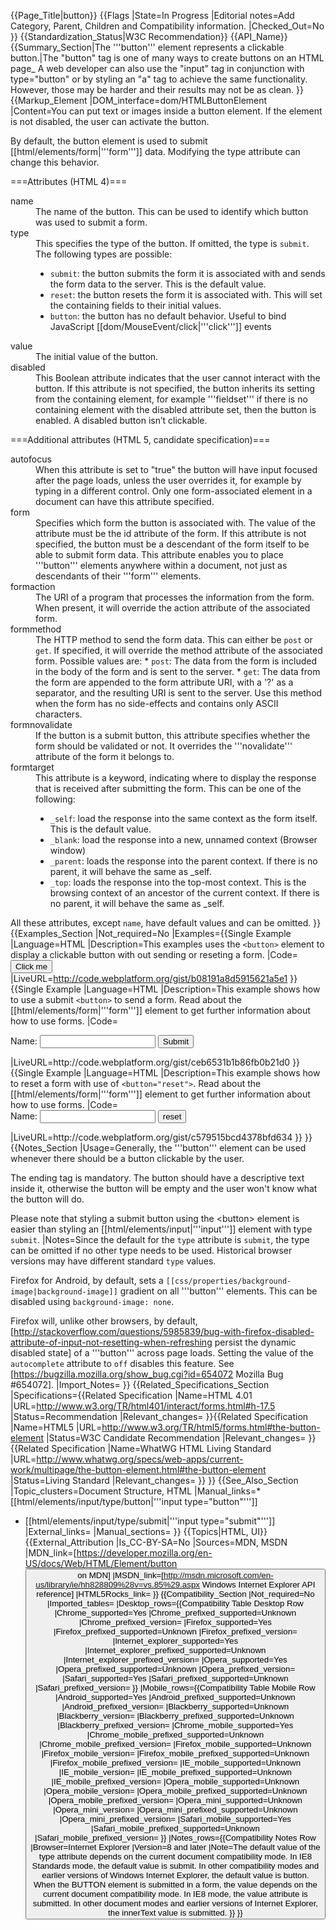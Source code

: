 {{Page_Title|button}}
{{Flags
|State=In Progress
|Editorial notes=Add Category, Parent, Children and Compatibility information.
|Checked_Out=No
}}
{{Standardization_Status|W3C Recommendation}}
{{API_Name}}
{{Summary_Section|The '''button''' element represents a clickable button.|The "button" tag is one of many ways to create buttons on an HTML page_ A web developer can also use the "input" tag in conjunction with type="button" or by styling an "a" tag to achieve the same functionality. However, those may be harder and their results may not be as clean.
}}
{{Markup_Element
|DOM_interface=dom/HTMLButtonElement
|Content=You can put text or images inside a button element. If the element is not disabled, the user can activate the button.

By default, the button element is used to submit [[html/elements/form|'''form''']] data. Modifying the type attribute can change this behavior.

===Attributes (HTML 4)===
<dl>
<dt>name</dt>
<dd>The name of the button. This can be used to identify which button was used to submit a form.</dd>
<dt>type</dt>
<dd>This specifies the type of the button. If omitted, the type is <code>submit</code>. The following types are possible:
<ul>
<li><code>submit</code>:  the button submits the form it is associated with and sends the form data to the server. This is the default value.</li>
<li><code>reset</code>: the button resets the form it is associated with. This will set the containing fields to their initial values.</li>
<li><code>button</code>: the button has no default behavior.  Useful to bind JavaScript [[dom/MouseEvent/click|'''click''']] events</li> 
</ul>
</dd>
<dt>value</dt>
<dd>The initial value of the button.</dd>
<dt>disabled</dt>
<dd>This Boolean attribute indicates that the user cannot interact with the button. If this attribute is not specified, the button inherits its setting from the containing element, for example '''fieldset''' if there is no containing element with the disabled attribute set, then the button is enabled. A disabled button isn’t clickable.</dd>
</dl>

===Additional attributes (HTML 5, candidate specification)===
<dl>
<dt>autofocus</dt>
<dd>When this attribute is set to "true" the button will have input focused after the page loads, unless the user overrides it, for example by typing in a different control. Only one form-associated element in a document can have this attribute specified.</dd>
<dt>form</dt>
<dd>Specifies which form the button is associated with. The value of the attribute must be the id attribute of the form. If this attribute is not specified, the button must be a descendant of the form itself to be able to submit form data. This attribute enables you to place '''button''' elements anywhere within a document, not just as descendants of their '''form''' elements.</dd>
<dt>formaction</dt>
<dd>The URI of a program that processes the information from the form. When present, it will override the action attribute of the associated form.</dd>
<dt>formmethod</dt>
<dd>The HTTP method to send the form data. This can either be <code>post</code> or <code>get</code>. If specified, it will override the method attribute of the associated form.
Possible values are:
* <code>post</code>: The data from the form is included in the body of the form and is sent to the server.
* <code>get</code>: The data from the form are appended to the form attribute URI, with a '?' as a separator, and the resulting URI is sent to the server. Use this method when the form has no side-effects and contains only ASCII characters.</dd>
<dt>formnovalidate</dt>
<dd>If the button is a submit button, this attribute specifies whether the form should be validated or not. It overrides the '''novalidate''' attribute of the form it belongs to.</dd>
<dt>formtarget</dt>
<dd>This attribute is a keyword, indicating where to display the response that is received after submitting the form. This can be one of the following:
<ul>
<li><code>_self</code>: load the response into the same context as the form itself. This is the default value.</li>
<li><code>_blank</code>: load the response into a new, unnamed context (Browser window)</li>
<li><code>_parent</code>: loads the response into the parent context. If there is no parent, it will behave the same as _self.</li>
<li><code>_top</code>: loads the response into the top-most context. This is the browsing context of an ancestor of the current context. If there is no parent, it will behave the same as _self.</li>
</ul>
</dd>
</dl>

All these attributes, except <code>name</code>, have default values and can be omitted.
}}
{{Examples_Section
|Not_required=No
|Examples={{Single Example
|Language=HTML
|Description=This examples uses the <code>&lt;button&gt;</code> element to display a clickable button with out sending or reseting a form.
|Code=<button name="myButton" type="button">Click me</button>
|LiveURL=http://code.webplatform.org/gist/b08191a8d5915621a5e1
}}{{Single Example
|Language=HTML
|Description=This example shows how to use a submit <code>&lt;button&gt;</code> to send a form. Read about the [[html/elements/form|'''form''']] element to get further information about how to use forms.
|Code=<form action="dataReceiverURI">
  <label for="name">Name:</label>
  <input id="name" type="text" name="user_name">
  <button name="mySubmitButton">Submit</button>
</form>
|LiveURL=http://code.webplatform.org/gist/ceb6531b1b86fb0b21d0
}}{{Single Example
|Language=HTML
|Description=This example shows how to reset a form with use of <code>&lt;button=&quot;reset&quot;&gt;</code>. Read about the [[html/elements/form|'''form''']] element to get further information about how to use forms.
|Code=<form>
  <label for="name">Name:</label>
  <input id="name" type="text" name="user_name" >
  <button name="myResetButton">reset</button>
</form>
|LiveURL=http://code.webplatform.org/gist/c579515bcd4378bfd634
}}
}}
{{Notes_Section
|Usage=Generally, the '''button''' element can be used whenever there should be a button clickable by the user. 

The ending tag is mandatory. The button should have a descriptive text inside it, otherwise the button will be empty and the user won't know what the button will do.

Please note that styling a submit button using the &lt;button&gt; element is easier than styling an [[html/elements/input|'''input''']] element with type <code>submit</code>.
|Notes=Since the default for the <code>type</code> attribute is <code>submit</code>, the type can be omitted if no other type needs to be used. Historical browser versions may have different standard <code>type</code> values.

Firefox for Android, by default, sets a <code>[[css/properties/background-image|background-image]]</code> gradient on all '''button''' elements. This can be disabled using <code>background-image: none</code>.

Firefox will, unlike other browsers, by default, [http://stackoverflow.com/questions/5985839/bug-with-firefox-disabled-attribute-of-input-not-resetting-when-refreshing persist the dynamic disabled state] of a '''button''' across page loads. Setting the value of the <code>autocomplete</code> attribute to <code>off</code> disables this feature. See [https://bugzilla.mozilla.org/show_bug.cgi?id=654072 Mozilla Bug #654072].
|Import_Notes=
}}
{{Related_Specifications_Section
|Specifications={{Related Specification
|Name=HTML 4.01
|URL=http://www.w3.org/TR/html401/interact/forms.html#h-17.5
|Status=Recommendation
|Relevant_changes=
}}{{Related Specification
|Name=HTML5
|URL=http://www.w3.org/TR/html5/forms.html#the-button-element
|Status=W3C Candidate Recommendation
|Relevant_changes=
}}{{Related Specification
|Name=WhatWG HTML Living Standard
|URL=http://www.whatwg.org/specs/web-apps/current-work/multipage/the-button-element.html#the-button-element
|Status=Living Standard
|Relevant_changes=
}}
}}
{{See_Also_Section
|Topic_clusters=Document Structure, HTML
|Manual_links=* [[html/elements/input/type/button|'''input type="button"''']]
* [[html/elements/input/type/submit|'''input type="submit"''']]
|External_links=
|Manual_sections=
}}
{{Topics|HTML, UI}}
{{External_Attribution
|Is_CC-BY-SA=No
|Sources=MDN, MSDN
|MDN_link=[https://developer.mozilla.org/en-US/docs/Web/HTML/Element/button <button> on MDN]
|MSDN_link=[http://msdn.microsoft.com/en-us/library/ie/hh828809%28v=vs.85%29.aspx Windows Internet Explorer API reference]
|HTML5Rocks_link=
}}
{{Compatibility_Section
|Not_required=No
|Imported_tables=
|Desktop_rows={{Compatibility Table Desktop Row
|Chrome_supported=Yes
|Chrome_prefixed_supported=Unknown
|Chrome_prefixed_version=
|Firefox_supported=Yes
|Firefox_prefixed_supported=Unknown
|Firefox_prefixed_version=
|Internet_explorer_supported=Yes
|Internet_explorer_prefixed_supported=Unknown
|Internet_explorer_prefixed_version=
|Opera_supported=Yes
|Opera_prefixed_supported=Unknown
|Opera_prefixed_version=
|Safari_supported=Yes
|Safari_prefixed_supported=Unknown
|Safari_prefixed_version=
}}
|Mobile_rows={{Compatibility Table Mobile Row
|Android_supported=Yes
|Android_prefixed_supported=Unknown
|Android_prefixed_version=
|Blackberry_supported=Unknown
|Blackberry_version=
|Blackberry_prefixed_supported=Unknown
|Blackberry_prefixed_version=
|Chrome_mobile_supported=Yes
|Chrome_mobile_prefixed_supported=Unknown
|Chrome_mobile_prefixed_version=
|Firefox_mobile_supported=Unknown
|Firefox_mobile_version=
|Firefox_mobile_prefixed_supported=Unknown
|Firefox_mobile_prefixed_version=
|IE_mobile_supported=Unknown
|IE_mobile_version=
|IE_mobile_prefixed_supported=Unknown
|IE_mobile_prefixed_version=
|Opera_mobile_supported=Unknown
|Opera_mobile_version=
|Opera_mobile_prefixed_supported=Unknown
|Opera_mobile_prefixed_version=
|Opera_mini_supported=Unknown
|Opera_mini_version=
|Opera_mini_prefixed_supported=Unknown
|Opera_mini_prefixed_version=
|Safari_mobile_supported=Yes
|Safari_mobile_prefixed_supported=Unknown
|Safari_mobile_prefixed_version=
}}
|Notes_rows={{Compatibility Notes Row
|Browser=Internet Explorer
|Version=8 and later
|Note=The default value of the type attribute depends on the current document compatibility mode. In IE8 Standards mode, the default value is submit. In other compatibility modes and earlier versions of Windows Internet Explorer, the default value is button. When the BUTTON element is submitted in a form, the value depends on the current document compatibility mode. In IE8 mode, the value attribute is submitted. In other document modes and earlier versions of Internet Explorer, the innerText value is submitted.
}}
}}